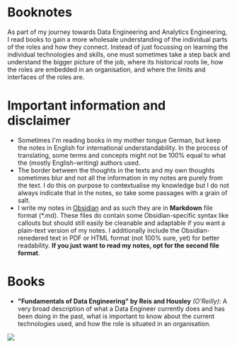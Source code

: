 # Booknotes
As part of my journey towards Data Engineering and Analytics Engineering, I read books to gain a more wholesale understanding of the individual parts of the roles and how they connect. Instead of just focussing on learning the individual technologies and skills, one must sometimes take a step back and understand the bigger picture of the job, where its historical roots lie, how the roles are embedded in an organisation, and where the limits and interfaces of the roles are.

# Important information and disclaimer
- Sometimes I'm reading books in my mother tongue German, but keep the notes in English for international understandability. In the process of translating, some terms and concepts might not be 100% equal to what the (mostly English-writing) authors used.
- The border between the thoughts in the texts and my own thoughts sometimes blur and not all the information in my notes are purely from the text. I do this on purpose to contextualise my knowledge but I do not always indicate that in the notes, so take some passages with a grain of salt.
- I write my notes in [Obsidian](https://obsidian.md) and as such they are in **Markdown** file format (*.md). These files do contain some Obsidian-specific syntax like callouts but should still easily be cleanable and adaptable if you want a plain-text version of my notes. I additionally include the Obsidian-renedered text in PDF or HTML format (not 100% sure, yet) for better readability. **If you just want to read my notes, opt for the second file format**.

# Books
- **"Fundamentals of Data Engineering" by Reis and Housley** *(O'Reilly)*: A very broad description of what a Data Engineer currently does and has been doing in the past, what is important to know about the current technologies used, and how the role is situated in an organisation.

![](https://learning.oreilly.com/library/cover/9781098108298/250w/)
